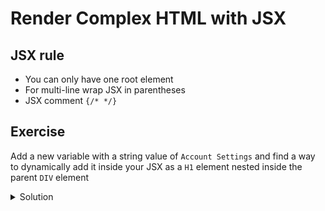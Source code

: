 # Render Complex HTML with JSX
## JSX rule
* You can only have one root element
* For multi-line wrap JSX in parentheses
* JSX comment `{/* */}`

## Exercise
Add a new variable with a string value of `Account Settings` and find a way to dynamically add it inside your JSX as a `H1` element nested inside the parent `DIV` element

<details>
  <summary>Solution</summary>
`client/main.js`
  
```
import React from 'react';
import ReactDOM from 'react-dom';
import { Meteor } from 'meteor/meteor';

Meteor.startup(function() {
  let title = 'Account Settings';
  let name = 'PEH2'
  let jsx = (
     <div>
       {/* Put new h1 here */}
       <h1>{title}</h1>
       <p>Hello {name}</p>
       <p>Second</p>
     </div>
  );
  ReactDOM.render(jsx, document.getElementById('app'));
});
```

![output in browser](https://i.imgur.com/nVbOWOL.png)
</details>

